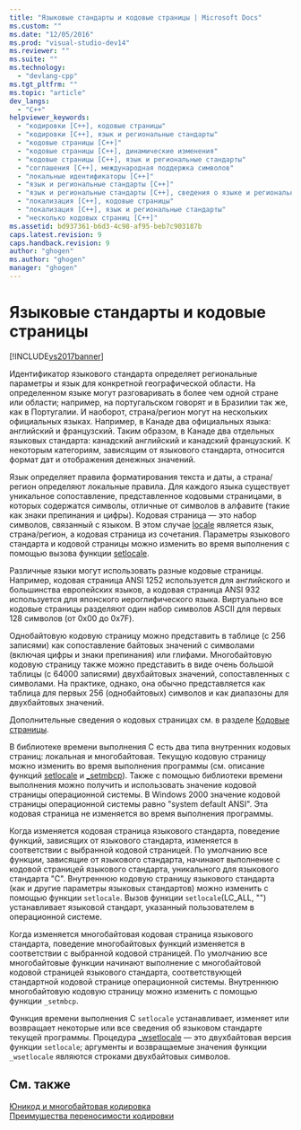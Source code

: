 ```yaml
---
title: "Языковые стандарты и кодовые страницы | Microsoft Docs"
ms.custom: ""
ms.date: "12/05/2016"
ms.prod: "visual-studio-dev14"
ms.reviewer: ""
ms.suite: ""
ms.technology: 
  - "devlang-cpp"
ms.tgt_pltfrm: ""
ms.topic: "article"
dev_langs: 
  - "C++"
helpviewer_keywords: 
  - "кодировки [C++], кодовые страницы"
  - "кодировки [C++], язык и региональные стандарты"
  - "кодовые страницы [C++]"
  - "кодовые страницы [C++], динамические изменения"
  - "кодовые страницы [C++], язык и региональные стандарты"
  - "соглашения [C++], международная поддержка символов"
  - "локальные идентификаторы [C++]"
  - "язык и региональные стандарты [C++]"
  - "язык и региональные стандарты [C++], сведения о языке и региональных стандартах"
  - "локализация [C++], кодовые страницы"
  - "локализация [C++], язык и региональные стандарты"
  - "несколько кодовых страниц [C++]"
ms.assetid: bd937361-b6d3-4c98-af95-beb7c903187b
caps.latest.revision: 9
caps.handback.revision: 9
author: "ghogen"
ms.author: "ghogen"
manager: "ghogen"
---
```

# Языковые стандарты и кодовые страницы
[!INCLUDE[vs2017banner](../assembler/inline/includes/vs2017banner.md)]

Идентификатор языкового стандарта определяет региональные параметры и язык для конкретной географической области.  На определенном языке могут разговаривать в более чем одной стране или области; например, на португальском говорят и в Бразилии так же, как в Португалии.  И наоборот, страна\/регион могут на нескольких официальных языках.  Например, в Канаде два официальных языка: английский и французский.  Таким образом, в Канаде два отдельных языковых стандарта: канадский английский и канадский французский.  К некоторым категориям, зависящим от языкового стандарта, относится формат дат и отображения денежных значений.  
  
 Язык определяет правила форматирования текста и даты, а страна\/регион определяют локальные правила.  Для каждого языка существует уникальное сопоставление, представленное кодовыми страницами, в которых содержатся символы, отличные от символов в алфавите \(такие как знаки препинания и цифры\).  Кодовая страница — это набор символов, связанный с языком.  В этом случае [locale](../c-runtime-library/locale.md) является язык, страна\/регион, а кодовая страница из сочетания.  Параметры языкового стандарта и кодовой страницы можно изменить во время выполнения с помощью вызова функции [setlocale](../Topic/setlocale,%20_wsetlocale.md).  
  
 Различные языки могут использовать разные кодовые страницы.  Например, кодовая страница ANSI 1252 используется для английского и большинства европейских языков, а кодовая страница ANSI 932 используется для японского иероглифического языка.  Виртуально все кодовые страницы разделяют один набор символов ASCII для первых 128 символов \(от 0x00 до 0x7F\).  
  
 Однобайтовую кодовую страницу можно представить в таблице \(с 256 записями\) как сопоставление байтовых значений с символами \(включая цифры и знаки препинания\) или глифами.  Многобайтовую кодовую страницу также можно представить в виде очень большой таблицы \(с 64000 записями\) двухбайтовых значений, сопоставленных с символами.  На практике, однако, она обычно представляется как таблица для первых 256 \(однобайтовых\) символов и как диапазоны для двухбайтовых значений.  
  
 Дополнительные сведения о кодовых страницах см. в разделе [Кодовые страницы](../c-runtime-library/code-pages.md).  
  
 В библиотеке времени выполнения C есть два типа внутренних кодовых страниц: локальная и многобайтовая.  Текущую кодовую страницу можно изменить во время выполнения программы \(см. описание функций [setlocale](../Topic/setlocale,%20_wsetlocale.md) и [\_setmbcp](../c-runtime-library/reference/setmbcp.md)\).  Также с помощью библиотеки времени выполнения можно получить и использовать значение кодовой страницы операционной системы.  В Windows 2000 значение кодовой страницы операционной системы равно "system default ANSI".  Эта кодовая страница не изменяется во время выполнения программы.  
  
 Когда изменяется кодовая страница языкового стандарта, поведение функций, зависящих от языкового стандарта, изменяется в соответствии с выбранной кодовой страницей.  По умолчанию все функции, зависящие от языкового стандарта, начинают выполнение с кодовой страницей языкового стандарта, уникального для языкового стандарта "C".  Внутреннюю кодовую страницу языкового стандарта \(как и другие параметры языковых стандартов\) можно изменить с помощью функции `setlocale`.  Вызов функции `setlocale`\(LC\_ALL, ""\) устанавливает языковой стандарт, указанный пользователем в операционной системе.  
  
 Когда изменяется многобайтовая кодовая страница языкового стандарта, поведение многобайтовых функций изменяется в соответствии с выбранной кодовой страницей.  По умолчанию все многобайтовые функции начинают выполнение с многобайтовой кодовой страницей языкового стандарта, соответствующей стандартной кодовой странице операционной системы.  Внутреннюю многобайтовую кодовую страницу можно изменить с помощью функции `_setmbcp`.  
  
 Функция времени выполнения C `setlocale` устанавливает, изменяет или возвращает некоторые или все сведения об языковом стандарте текущей программы.  Процедура [\_wsetlocale](../Topic/setlocale,%20_wsetlocale.md) — это двухбайтовая версия функции `setlocale`; аргументы и возвращаемые значения функции `_wsetlocale` являются строками двухбайтовых символов.  
  
## См. также  
 [Юникод и многобайтовая кодировка](../text/unicode-and-mbcs.md)   
 [Преимущества переносимости кодировки](../text/benefits-of-character-set-portability.md)